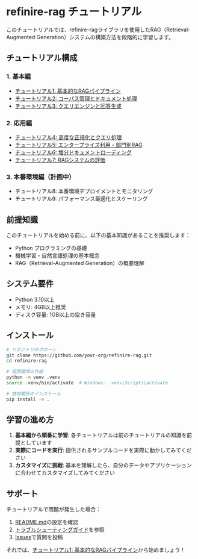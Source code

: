 # refinire-rag チュートリアル

このチュートリアルでは、refinire-ragライブラリを使用したRAG（Retrieval-Augmented Generation）システムの構築方法を段階的に学習します。

## チュートリアル構成

### 1. 基本編
- [チュートリアル1: 基本的なRAGパイプライン](tutorial_01_basic_rag_ja.md)
- [チュートリアル2: コーパス管理とドキュメント処理](tutorial_02_corpus_management_ja.md)
- [チュートリアル3: クエリエンジンと回答生成](tutorial_03_query_engine_ja.md)

### 2. 応用編
- [チュートリアル4: 高度な正規化とクエリ処理](tutorial_04_normalization_ja.md)
- [チュートリアル5: エンタープライズ利用 - 部門別RAG](tutorial_05_enterprise_usage_ja.md)
- [チュートリアル6: 増分ドキュメントローディング](tutorial_06_incremental_loading_ja.md)
- [チュートリアル7: RAGシステムの評価](tutorial_07_rag_evaluation_ja.md)

### 3. 本番環境編（計画中）
- チュートリアル8: 本番環境デプロイメントとモニタリング
- チュートリアル9: パフォーマンス最適化とスケーリング

## 前提知識

このチュートリアルを始める前に、以下の基本知識があることを推奨します：

- Python プログラミングの基礎
- 機械学習・自然言語処理の基本概念
- RAG（Retrieval-Augmented Generation）の概要理解

## システム要件

- Python 3.10以上
- メモリ: 4GB以上推奨
- ディスク容量: 1GB以上の空き容量

## インストール

```bash
# リポジトリのクローン
git clone https://github.com/your-org/refinire-rag.git
cd refinire-rag

# 仮想環境の作成
python -m venv .venv
source .venv/bin/activate  # Windows: .venv\Scripts\activate

# 依存関係のインストール
pip install -e .
```

## 学習の進め方

1. **基本編から順番に学習**: 各チュートリアルは前のチュートリアルの知識を前提としています
2. **実際にコードを実行**: 提供されるサンプルコードを実際に動かしてみてください
3. **カスタマイズに挑戦**: 基本を理解したら、自分のデータやアプリケーションに合わせてカスタマイズしてみてください

## サポート

チュートリアルで問題が発生した場合：

1. [README.md](../README.md)の設定を確認
2. [トラブルシューティングガイド](troubleshooting.md)を参照
3. [Issues](https://github.com/your-org/refinire-rag/issues)で質問を投稿

それでは、[チュートリアル1: 基本的なRAGパイプライン](tutorial_01_basic_rag_ja.md)から始めましょう！
